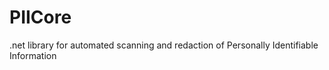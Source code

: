 ﻿PIICore
=======

.net library for automated scanning and redaction of Personally Identifiable Information

